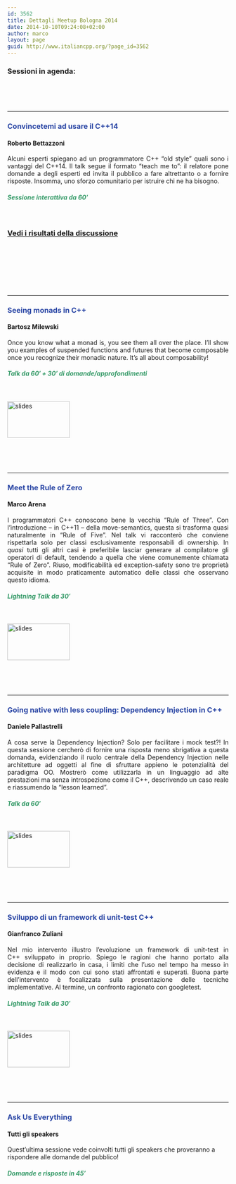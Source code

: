 ```yaml
---
id: 3562
title: Dettagli Meetup Bologna 2014
date: 2014-10-10T09:24:08+02:00
author: marco
layout: page
guid: http://www.italiancpp.org/?page_id=3562
---
```

### Sessioni in agenda:

<span style="color: #ffffff;"> </span>  
<a id="cpp14"></a>  
<span style="color: #ffffff;"> </span>

* * *

### 

### <span style="color: #2945a4;">Convincetemi ad usare il C++14</span>

#### Roberto Bettazzoni

<p style="text-align: justify;">
  Alcuni esperti spiegano ad un programmatore C++ &#8220;old style&#8221; quali sono i vantaggi del C++14. Il talk segue il formato &#8220;teach me to&#8221;: il relatore pone domande a degli esperti ed invita il pubblico a fare altrettanto o a fornire risposte. Insomma, uno sforzo comunitario per istruire chi ne ha bisogno.
</p>

<h5 style="text-align: justify;">
  <span style="color: #339966;"><strong>Sessione interattiva da 60&#8242;</strong></span>
</h5>

&nbsp;

#### 

#### 

### <a href="https://docs.google.com/document/d/1EGEHJblESsqhw_aMF42rBLG7PdTtZCwj0UOtfnAlkg4/edit?usp=sharing" target="_blank">Vedi i risultati della discussione</a>

&nbsp;

<span style="color: #ffffff; line-height: 1.5em;"> </span>

<a id="monads"></a>  
<span style="color: #ffffff;"> </span>

* * *

### 

### <span style="color: #2945a4;">Seeing monads in C++</span>

#### Bartosz Milewski

<p style="text-align: justify;">
  Once you know what a monad is, you see them all over the place. I&#8217;ll show you examples of suspended functions and futures that become composable once you recognize their monadic nature. It&#8217;s all about composability!
</p>

##### <span style="color: #339966;"><strong>Talk da 60&#8242; + 30&#8242; di domande/approfondimenti</strong></span>

&nbsp;

[<img loading="lazy" class="alignnone  wp-image-3669" alt="slides" src="http://www.italiancpp.org/wp-content/uploads/2014/10/slides_icon.png" width="142" height="83" />](http://www.italiancpp.org/wp-content/uploads/2014/11/Seeing-Monads-in-C++-Bartosz-Milewski.pdf)

<span style="color: #ffffff;"> </span>  
<a id="zero"></a>  
<span style="color: #ffffff;"> </span>

* * *

### 

### <span style="color: #2945a4;">Meet the Rule of Zero</span>

#### Marco Arena

<p style="text-align: justify;">
  I programmatori C++ conoscono bene la vecchia &#8220;Rule of Three&#8221;. Con l&#8217;introduzione &#8211; in C++11 &#8211; della move-semantics, questa si trasforma quasi naturalmente in &#8220;Rule of Five&#8221;. Nel talk vi racconterò che conviene rispettarla solo per classi esclusivamente responsabili di ownership. In <em>quasi</em> tutti gli altri casi è preferibile lasciar generare al compilatore gli operatori di default, tendendo a quella che viene comunemente chiamata &#8220;Rule of Zero&#8221;. Riuso, modificabilità ed exception-safety sono tre proprietà acquisite in modo praticamente automatico delle classi che osservano questo idioma.
</p>

<h5 style="text-align: justify;">
  <span style="color: #339966;"><strong>Lightning Talk da 30&#8242;</strong></span>
</h5>

&nbsp;

[<img loading="lazy" class="alignnone  wp-image-3669" alt="slides" src="http://www.italiancpp.org/wp-content/uploads/2014/10/slides_icon.png" width="142" height="83" />](http://www.italiancpp.org/wp-content/uploads/2014/11/Meet-the-Rule-of-Zero-Marco-Arena.pptx)

<span style="color: #ffffff;"> </span>  
<a id="dep-inj"></a>  
<span style="color: #ffffff;"> </span>

* * *

### 

### <span style="color: #2945a4;">Going native with less coupling: Dependency Injection in C++</span>

#### Daniele Pallastrelli

<p style="text-align: justify;">
  A cosa serve la Dependency Injection? Solo per facilitare i mock test?! In questa sessione cercherò di fornire una risposta meno sbrigativa a questa domanda, evidenziando il ruolo centrale della Dependency Injection nelle architetture ad oggetti al fine di sfruttare appieno le potenzialità del paradigma OO. Mostrerò come utilizzarla in un linguaggio ad alte prestazioni ma senza introspezione come il C++, descrivendo un caso reale e riassumendo la &#8220;lesson learned&#8221;.
</p>

<h5 style="text-align: justify;">
  <span style="color: #339966;"><strong>Talk da 60&#8242;</strong></span>
</h5>

&nbsp;

[<img loading="lazy" class="alignnone  wp-image-3669" alt="slides" src="http://www.italiancpp.org/wp-content/uploads/2014/10/slides_icon.png" width="142" height="83" />](http://www.italiancpp.org/wp-content/uploads/2014/11/Going-native-with-less-coupling-Daniele-Pallastrelli.pdf)

<span style="color: #ffffff;"> </span>  
<a id="test"></a>  
<span style="color: #ffffff;"> </span>

* * *

### 

### <span style="color: #2945a4;">Sviluppo di un framework di unit-test C++</span>

#### Gianfranco Zuliani

<p style="text-align: justify;">
  Nel mio intervento illustro l&#8217;evoluzione un framework di unit-test in C++ sviluppato in proprio. Spiego le ragioni che hanno portato alla decisione di realizzarlo in casa, i limiti che l&#8217;uso nel tempo ha messo in evidenza e il modo con cui sono stati affrontati e superati. Buona parte dell&#8217;intervento è focalizzata sulla presentazione delle tecniche implementative. Al termine, un confronto ragionato con googletest.
</p>

##### <span style="color: #339966;">Lightning Talk da 30&#8242;</span>

&nbsp;

[<img loading="lazy" class="alignnone  wp-image-3669" alt="slides" src="http://www.italiancpp.org/wp-content/uploads/2014/10/slides_icon.png" width="142" height="83" />](http://www.italiancpp.org/wp-content/uploads/2014/11/Gut-Gianfranco-Zuliani.pdf)

<span style="color: #ffffff;"> </span>  
<a id="panel"></a>  
<span style="color: #ffffff;"> </span>

* * *

### <span style="color: #2945a4;">Ask Us Everything</span>

#### Tutti gli speakers

Quest&#8217;ultima sessione vede coinvolti tutti gli speakers che proveranno a rispondere alle domande del pubblico!

##### <span style="color: #339966;">Domande e risposte in 45&#8242;</span>